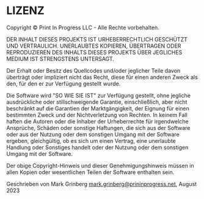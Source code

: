 # LIZENZ
Copyright © Print In Progress LLC - Alle Rechte vorbehalten.

DER INHALT DIESES PROJEKTS IST URHEBERRECHTLICH GESCHÜTZT UND VERTRAULICH.
UNERLAUBTES KOPIEREN, ÜBERTRAGEN ODER REPRODUZIEREN DES INHALTS DIESES PROJEKTS ÜBER JEGLICHES MEDIUM IST STRENGSTENS UNTERSAGT.

Der Erhalt oder Besitz des Quellcodes und/oder jeglicher Teile davon überträgt oder impliziert nicht das Recht, diese
für einen anderen Zweck als den, für den er zur Verfügung gestellt wurde.

Die Software wird "SO WIE SIE IST" zur Verfügung gestellt, ohne jegliche ausdrückliche oder stillschweigende Garantie, einschließlich, aber nicht beschränkt auf
die Garantien der Marktgängigkeit, der Eignung für einen bestimmten Zweck und der Nichtverletzung von Rechten.
In keinem Fall haften die Autoren oder die Inhaber der Urheberrechte für irgendwelche Ansprüche, Schäden oder sonstige Haftungen,
die sich aus der Software oder aus der Nutzung oder dem sonstigen Umgang mit der Software ergeben, gleichgültig, ob es sich um einen Vertrag, eine unerlaubte Handlung oder Sonstiges handelt oder der Nutzung oder dem sonstigen Umgang mit der Software.

Der obige Copyright-Hinweis und dieser Genehmigungshinweis müssen in allen Kopien oder wesentlichen Teilen der Software enthalten sein.

Geschrieben von Mark Grinberg <mark.grinberg@prininprogress.net>, August 2023